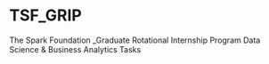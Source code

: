 # TSF_GRIP
The Spark Foundation _Graduate Rotational Internship Program
Data Science & Business Analytics Tasks
